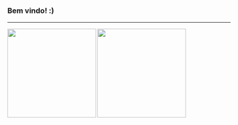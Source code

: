 ### Bem vindo! :)
<hr>

<div>
<a href="https://github.com/4llay">
  <picture>
    <source
      srcset="https://github-readme-stats.vercel.app/api?username=4llay&show_icons=true&theme=tokyonight"
      media="(prefers-color-scheme: dark"
    />
    <source
      srcset="https://github-readme-stats.vercel.app/api?username=4llay&show_icons=true"
      media="(prefers-color-scheme: light, (prefers-color-scheme: no-preference)"      
    />
    <img height="200em" align="left" src="https://github-readme-stats.vercel.app/api?username=4llay&show_icons=true"/> 
  </picture>
  
  <picture>
    <source
      srcset="https://github-readme-stats.vercel.app/api/top-langs/?username=4llay&layout=compact&theme=tokyonight"
      media="(prefers-color-scheme: dark"
    />
    <source
      srcset="https://github-readme-stats.vercel.app/api/top-langs/?username=4llay&layout=compact"
      media="(prefers-color-scheme: light, (prefers-color-scheme: no-preference)"      
    />
    <img height="200em" align="center" src="https://github-readme-stats.vercel.app/api/top-langs/?username=4llay&layout=compact"/> 
  </picture>
  </div>

